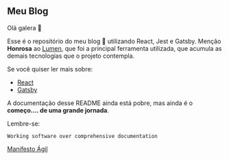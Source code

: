 ## Meu Blog

Olá galera :tada:

Esse é o repositório do meu blog :rocket: utilizando React, Jest e Gatsby. Menção **Honrosa** ao [Lumen](https://lumen.netlify.com/), que foi a principal ferramenta utilizada, que acumula as demais tecnologias que o projeto contempla.

Se você quiser ler mais sobre:

* [React](https://reactjs.org/)
* [Gatsby](https://www.gatsbyjs.org/)

A documentação desse README ainda está pobre, mas ainda é o **começo.... de uma grande jornada**.

Lembre-se: 

```
Working software over comprehensive documentation
``` 

[Manifesto Ágil](https://agilemanifesto.org/)



